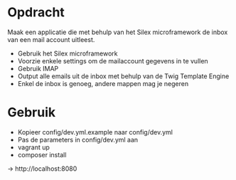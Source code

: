 
# Opdracht
Maak een applicatie die met behulp van het Silex microframework de inbox van een mail account uitleest.

* Gebruik het Silex microframework
* Voorzie enkele settings om de mailaccount gegevens in te vullen
* Gebruik IMAP
* Output alle emails uit de inbox met behulp van de Twig Template Engine
* Enkel de inbox is genoeg, andere mappen mag je negeren

# Gebruik

* Kopieer config/dev.yml.example naar config/dev.yml
* Pas de parameters in config/dev.yml aan
* vagrant up
* composer install

-> http://localhost:8080


